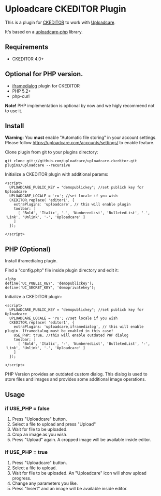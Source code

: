 # Uploadcare CKEDITOR Plugin

This is a plugin for [CKEDITOR][4] to work with [Uploadcare][1].

It's based on a [uploadcare-php][3] library.

## Requirements

- CKEDITOR 4.0+

## Optional for PHP version.

- [iframedialog][5] plugin for CKEDITOR
- PHP 5.2+
- php-curl

**Note!** PHP implementation is optional by now and we higly recommend not to use it.

## Install

**Warning**: You **must** enable "Automatic file storing" in your account settings.
Please follow https://uploadcare.com/accounts/settings/ to enable feature.

Clone plugin from git to your plugins directory:

    git clone git://github.com/uploadcare/uploadcare-ckeditor.git plugins/uploadcare --recursive

Initialize a CKEDITOR plugin with additional params:

    <script>
      UPLOADCARE_PUBLIC_KEY = "demopublickey"; //set publick key for Uploadcare
      UPLOADCARE_LOCALE = 'ru'; //set locale if you wish
      CKEDITOR.replace( 'editor1', {
        extraPlugins: 'uploadcare', // this will enable plugin
        toolbar: [
          [ 'Bold', 'Italic', '-', 'NumberedList', 'BulletedList', '-', 'Link', 'Unlink', '-', 'Uploadcare' ]
        ]
      });

    </script>

## PHP (Optional)

Install iframedialog plugin.

Find a "config.php" file inside plugin directory and edit it:

    <?php
    define('UC_PUBLIC_KEY', 'demopublickey');
    define('UC_SECRET_KEY', 'demoprivatekey');

Initialize a CKEDITOR plugin:

    <script>
      UPLOADCARE_PUBLIC_KEY = "demopublickey"; //set publick key for Uploadcare
      UPLOADCARE_LOCALE = 'ru'; //set locale if you wish
      CKEDITOR.replace( 'editor1', {
        extraPlugins: 'uploadcare,iframedialog', // this will enable plugin. Iframedialog must be enabled in this case!
        USE_PHP: true, //this will enable outdated PHP dialog
        toolbar: [
          [ 'Bold', 'Italic', '-', 'NumberedList', 'BulletedList', '-', 'Link', 'Unlink', '-', 'Uploadcare' ]
        ]
      });

    </script>

PHP Version provides an outdated custom dialog. This dialog is used to store files and images and 
provides some additional image operations.

## Usage

### if USE_PHP = false

1. Press "Uploadcare" button.
2. Select a file to upload and press "Upload"
3. Wait for file to be uploaded.
4. Crop an image as you wish.
5. Press "Upload" again. A cropped image will be available inside editor.

### If USE_PHP = true

1. Press "Uploadcare" button.
2. Select a file to upload.
3. Wait for file to be uploaded. An "Uploadcare" icon will show upload progress.
4. Change any parameters you like.
5. Press "Insert" and an image will be available inside editor.
 
[1]: http://uploadcare.com/
[2]: https://uploadcare.com/documentation/reference/basic/cdn.html
[3]: https://github.com/uploadcare/uploadcare-php
[4]: http://www.ckeditor.com
[5]: http://www.ckeditor.com/addon/iframedialog